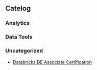 ## Catelog
### Analytics
### Data Tools
### Uncategorized
- [Databricks DE Associate Certification](/AllThingsData/DatabricksDataEngineerAssociateCertification.md)